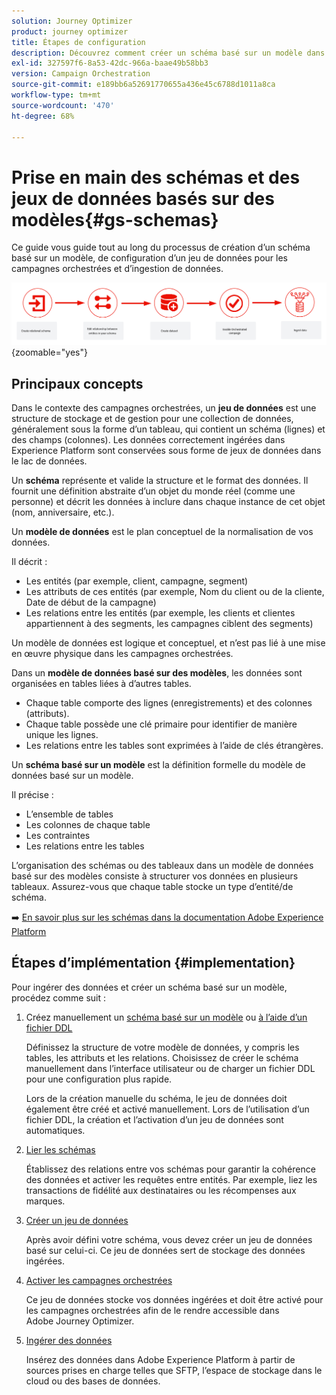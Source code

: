 ```yaml
---
solution: Journey Optimizer
product: journey optimizer
title: Étapes de configuration
description: Découvrez comment créer un schéma basé sur un modèle dans Adobe Experience Platform en chargeant un fichier DDL
exl-id: 327597f6-8a53-42dc-966a-baae49b58bb3
version: Campaign Orchestration
source-git-commit: e189bb6a52691770655a436e45c6788d1011a8ca
workflow-type: tm+mt
source-wordcount: '470'
ht-degree: 68%

---
```



# Prise en main des schémas et des jeux de données basés sur des modèles{#gs-schemas}

Ce guide vous guide tout au long du processus de création d’un schéma basé sur un modèle, de configuration d’un jeu de données pour les campagnes orchestrées et d’ingestion de données.

![schéma](assets/do-not-localize/schema_admin.png){zoomable="yes"}

## Principaux concepts

Dans le contexte des campagnes orchestrées, un **jeu de données** est une structure de stockage et de gestion pour une collection de données, généralement sous la forme d’un tableau, qui contient un schéma (lignes) et des champs (colonnes). Les données correctement ingérées dans Experience Platform sont conservées sous forme de jeux de données dans le lac de données.

Un **schéma** représente et valide la structure et le format des données. Il fournit une définition abstraite d’un objet du monde réel (comme une personne) et décrit les données à inclure dans chaque instance de cet objet (nom, anniversaire, etc.).

Un **modèle de données** est le plan conceptuel de la normalisation de vos données.

Il décrit :

* Les entités (par exemple, client, campagne, segment)
* Les attributs de ces entités (par exemple, Nom du client ou de la cliente, Date de début de la campagne)
* Les relations entre les entités (par exemple, les clients et clientes appartiennent à des segments, les campagnes ciblent des segments)

Un modèle de données est logique et conceptuel, et n’est pas lié à une mise en œuvre physique dans les campagnes orchestrées.

Dans un **modèle de données basé sur des modèles**, les données sont organisées en tables liées à d’autres tables.

* Chaque table comporte des lignes (enregistrements) et des colonnes (attributs).
* Chaque table possède une clé primaire pour identifier de manière unique les lignes.
* Les relations entre les tables sont exprimées à l’aide de clés étrangères.

Un **schéma basé sur un modèle** est la définition formelle du modèle de données basé sur un modèle.

Il précise :

* L’ensemble de tables
* Les colonnes de chaque table
* Les contraintes
* Les relations entre les tables

L’organisation des schémas ou des tableaux dans un modèle de données basé sur des modèles consiste à structurer vos données en plusieurs tableaux. Assurez-vous que chaque table stocke un type d’entité/de schéma.

➡️ [En savoir plus sur les schémas dans la documentation Adobe Experience Platform](https://experienceleague.adobe.com/en/docs/experience-platform/xdm/ui/resources/schemas#create-model-based-schema)

## Étapes dʼimplémentation {#implementation}

Pour ingérer des données et créer un schéma basé sur un modèle, procédez comme suit :

1. Créez manuellement un [schéma basé sur un modèle](manual-schema.md) ou [à l’aide d’un fichier DDL](file-upload-schema.md)

   Définissez la structure de votre modèle de données, y compris les tables, les attributs et les relations. Choisissez de créer le schéma manuellement dans l’interface utilisateur ou de charger un fichier DDL pour une configuration plus rapide.

   Lors de la création manuelle du schéma, le jeu de données doit également être créé et activé manuellement. Lors de l’utilisation d’un fichier DDL, la création et l’activation d’un jeu de données sont automatiques.

1. [Lier les schémas](file-upload-schema.md)

   Établissez des relations entre vos schémas pour garantir la cohérence des données et activer les requêtes entre entités. Par exemple, liez les transactions de fidélité aux destinataires ou les récompenses aux marques.

1. [Créer un jeu de données](manual-schema.md#dataset)

   Après avoir défini votre schéma, vous devez créer un jeu de données basé sur celui-ci. Ce jeu de données sert de stockage des données ingérées.

1. [Activer les campagnes orchestrées](manual-schema.md#enable)

   Ce jeu de données stocke vos données ingérées et doit être activé pour les campagnes orchestrées afin de le rendre accessible dans Adobe Journey Optimizer.

1. [Ingérer des données](ingest-data.md)

   Insérez des données dans Adobe Experience Platform à partir de sources prises en charge telles que SFTP, l’espace de stockage dans le cloud ou des bases de données.

